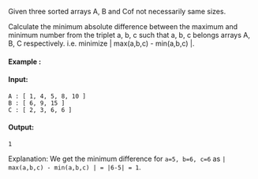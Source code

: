 Given three sorted arrays A, B and Cof not necessarily same sizes.

Calculate the minimum absolute difference between the maximum and minimum number from the triplet a, b, c such that a, b, c belongs arrays A, B, C respectively.
i.e. minimize | max(a,b,c) - min(a,b,c) |.

#### Example :

#### Input:
```
A : [ 1, 4, 5, 8, 10 ]
B : [ 6, 9, 15 ]
C : [ 2, 3, 6, 6 ]
```
#### Output:
```
1
```
Explanation: We get the minimum difference for `a=5, b=6, c=6` as `| max(a,b,c) - min(a,b,c) | = |6-5| = 1`.